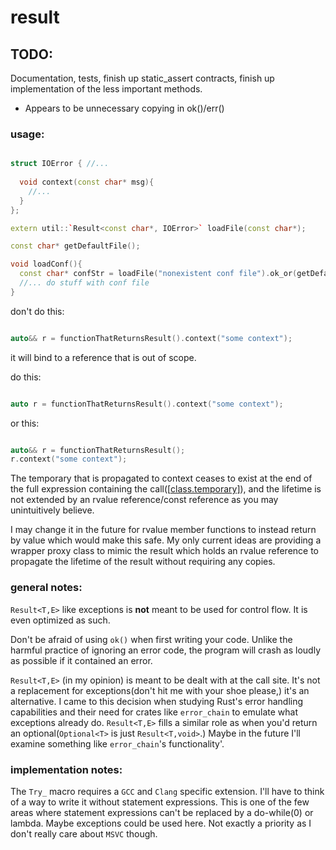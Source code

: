 # result


## TODO:

Documentation, tests, finish up static_assert contracts, finish up
implementation of the less important methods.

* Appears to be unnecessary copying in ok()/err() 


### usage:

```cpp

struct IOError { //...
  
  void context(const char* msg){
    //...
  }
};

extern util::`Result<const char*, IOError>` loadFile(const char*);

const char* getDefaultFile();

void loadConf(){
  const char* confStr = loadFile("nonexistent conf file").ok_or(getDefaultFile());
  //... do stuff with conf file
}

```

don't do this:

```cpp

auto&& r = functionThatReturnsResult().context("some context");

```

it will bind to a reference that is out of scope.

do this:

```cpp

auto r = functionThatReturnsResult().context("some context");

```

or this:

```cpp

auto&& r = functionThatReturnsResult();
r.context("some context");

```

The temporary that is propagated to context ceases to exist at the end of the
full expression containing the call([[class.temporary\]][u1]), and the lifetime
is not extended by an rvalue reference/const reference as you may unintuitively
believe.

I may change it in the future for rvalue member functions to instead return by
value which would make this safe. My only current ideas are providing a wrapper
proxy class to mimic the result which holds an rvalue reference to propagate the
lifetime of the result without requiring any copies.

### general notes:

`Result<T,E>` like exceptions is **not** meant to be used for control flow. It is
even optimized as such.

Don't be afraid of using `ok()` when first writing your code. Unlike the harmful
practice of ignoring an error code, the program will crash as loudly as possible
if it contained an error.

`Result<T,E>` (in my opinion) is meant to be dealt with at the call site. It's not
a replacement for exceptions(don't hit me with your shoe please,) it's an
alternative. I came to this decision when studying Rust's error handling
capabilities and their need for crates like `error_chain` to emulate what
exceptions already do. `Result<T,E>` fills a similar role as when you'd return
an optional(`Optional<T>` is just `Result<T,void>`.) Maybe in the future I'll
examine something like `error_chain`'s functionality'.

### implementation notes:

The `Try_` macro requires a `GCC` and `Clang` specific extension. I'll have to
think of a way to write it without statement expressions. This is one of the few
areas where statement expressions can't be replaced by a do-while(0) or lambda.
Maybe exceptions could be used here.  Not exactly a priority as I don't really
care about `MSVC` though.

[u1]: http://eel.is/c++draft/class.temporary#6
